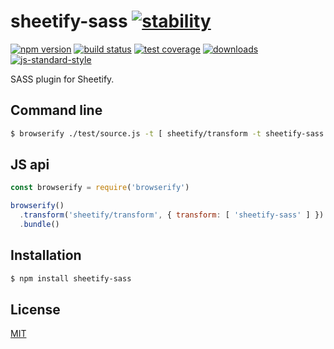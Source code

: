 # sheetify-sass [![stability][0]][1]
[![npm version][2]][3] [![build status][4]][5] [![test coverage][6]][7]
[![downloads][8]][9] [![js-standard-style][10]][11]

SASS plugin for Sheetify.

## Command line
```sh
$ browserify ./test/source.js -t [ sheetify/transform -t sheetify-sass ]
```

## JS api
```js
const browserify = require('browserify')

browserify()
  .transform('sheetify/transform', { transform: [ 'sheetify-sass' ] })
  .bundle()
```

## Installation
```sh
$ npm install sheetify-sass
```

## License
[MIT](https://tldrlegal.com/license/mit-license)

[0]: https://img.shields.io/badge/stability-experimental-orange.svg?style=flat-square
[1]: https://nodejs.org/api/documentation.html#documentation_stability_index
[2]: https://img.shields.io/npm/v/sheetify-sass.svg?style=flat-square
[3]: https://npmjs.org/package/sheetify-sass
[4]: https://img.shields.io/travis/stackcss/sheetify-sass/master.svg?style=flat-square
[5]: https://travis-ci.org/stackcss/sheetify-sass
[6]: https://img.shields.io/codecov/c/github/stackcss/sheetify-sass/master.svg?style=flat-square
[7]: https://codecov.io/github/stackcss/sheetify-sass
[8]: http://img.shields.io/npm/dm/sheetify-sass.svg?style=flat-square
[9]: https://npmjs.org/package/sheetify-sass
[10]: https://img.shields.io/badge/code%20style-standard-brightgreen.svg?style=flat-square
[11]: https://github.com/feross/standard
